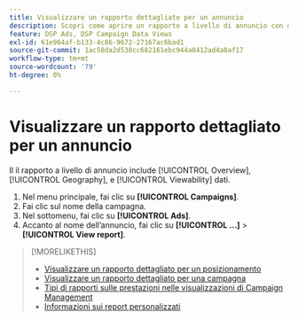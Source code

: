```yaml
---
title: Visualizzare un rapporto dettagliato per un annuncio
description: Scopri come aprire un rapporto a livello di annuncio con dati di panoramica, geografia e visualizzabilità.
feature: DSP Ads, DSP Campaign Data Views
exl-id: 61e964af-b133-4c86-9672-27167ac6bad1
source-git-commit: 1ac58da2d538cc682161ebc944a0412ad4a8af17
workflow-type: tm+mt
source-wordcount: '79'
ht-degree: 0%

---
```


# Visualizzare un rapporto dettagliato per un annuncio

Il <!--legacy --> il rapporto a livello di annuncio include [!UICONTROL Overview], [!UICONTROL Geography], e [!UICONTROL Viewability] dati.

1. Nel menu principale, fai clic su **[!UICONTROL Campaigns]**.
1. Fai clic sul nome della campagna.
1. Nel sottomenu, fai clic su **[!UICONTROL Ads]**.
1. Accanto al nome dell’annuncio, fai clic su  **[!UICONTROL ...]** > **[!UICONTROL View report]**.

>[!MORELIKETHIS]
>
>* [Visualizzare un rapporto dettagliato per un posizionamento](/help/dsp/campaign-management/placements/placement-view-report.md)
>* [Visualizzare un rapporto dettagliato per una campagna](/help/dsp/campaign-management/campaigns/campaign-view-report.md)
>* [Tipi di rapporti sulle prestazioni nelle visualizzazioni di Campaign Management](/help/dsp/campaign-management/reports/campaign-reports-about.md)
>* [Informazioni sui report personalizzati](/help/dsp/reports/report-about.md)
